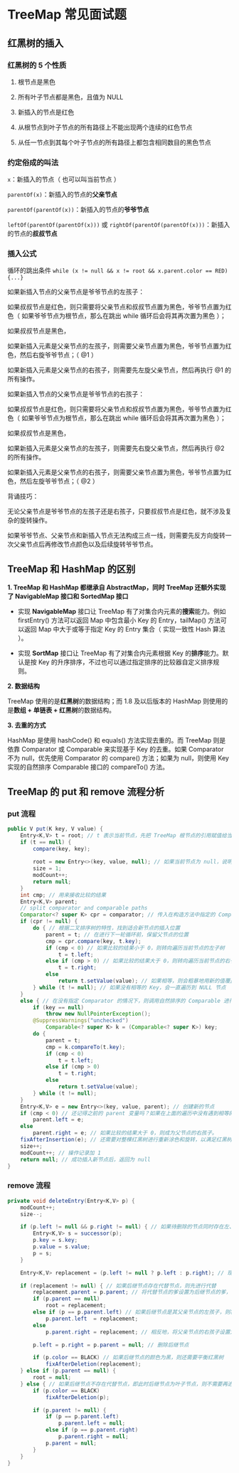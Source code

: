 # TreeMap 常见面试题

## 红黑树的插入

### 红黑树的 5 个性质

1. 根节点是黑色

2. 所有叶子节点都是黑色，且值为 NULL

3. 新插入的节点是红色

4. 从根节点到叶子节点的所有路径上不能出现两个连续的红色节点

5. 从任一节点到其每个叶子节点的所有路径上都包含相同数目的黑色节点

### 约定俗成的叫法

`x`：新插入的节点（ 也可以叫当前节点 ）

`parentOf(x)`：新插入的节点的**父亲节点**

`parentOf(parentOf(x))`：新插入的节点的**爷爷节点**

`leftOf(parentOf(parentOf(x)))` 或 `rightOf(parentOf(parentOf(x)))`：新插入的节点的**叔叔节点**

### 插入公式

循环的跳出条件 `while (x != null && x != root && x.parent.color == RED) {...}`

如果新插入节点的父亲节点是爷爷节点的左孩子：

如果叔叔节点是红色，则只需要将父亲节点和叔叔节点置为黑色，爷爷节点置为红色（ 如果爷爷节点为根节点，那么在跳出 while 循环后会将其再次置为黑色 ）；

如果叔叔节点是黑色，

如果新插入元素是父亲节点的左孩子，则需要父亲节点置为黑色，爷爷节点置为红色，然后右旋爷爷节点；（ @1 ）

如果新插入元素是父亲节点的右孩子，则需要先左旋父亲节点，然后再执行 @1 的所有操作。

如果新插入节点的父亲节点是爷爷节点的右孩子：

如果叔叔节点是红色，则只需要将父亲节点和叔叔节点置为黑色，爷爷节点置为红色（ 如果爷爷节点为根节点，那么在跳出 while 循环后会将其再次置为黑色 ）；

如果叔叔节点是黑色，

如果新插入元素是父亲节点的左孩子，则需要先右旋父亲节点，然后再执行 @2 的所有操作。

如果新插入元素是父亲节点的右孩子，则需要父亲节点置为黑色，爷爷节点置为红色，然后左旋爷爷节点；（ @2 ）

背诵技巧：

无论父亲节点是爷爷节点的左孩子还是右孩子，只要叔叔节点是红色，就不涉及复杂的旋转操作。

如果爷爷节点、父亲节点和新插入节点无法构成三点一线，则需要先反方向旋转一次父亲节点后再修改节点颜色以及后续旋转爷爷节点。

##  TreeMap 和 HashMap 的区别

**1. TreeMap 和 HashMap 都继承自 AbstractMap，同时 TreeMap 还额外实现了 NavigableMap 接口和 SortedMap 接口**

* 实现 **NavigableMap** 接口让 TreeMap 有了对集合内元素的**搜索**能力。例如 firstEntry() 方法可以返回 Map 中包含最小 Key 的 Entry，tailMap() 方法可以返回 Map 中大于或等于指定 Key 的 Entry 集合（ 实现一致性 Hash 算法 ）。

* 实现 **SortMap** 接口让 TreeMap 有了对集合内元素根据 Key 的**排序**能力。默认是按 Key 的升序排序，不过也可以通过指定排序的比较器自定义排序规则。

**2. 数据结构**

TreeMap 使用的是**红黑树**的数据结构；而 1.8 及以后版本的 HashMap 则使用的是**数组 + 单链表 + 红黑树**的数据结构。

**3. 去重的方式**

HashMap 是使用 hashCode() 和 equals() 方法实现去重的。而 TreeMap 则是依靠 Comparator 或 Comparable 来实现基于 Key 的去重。如果 Comparator 不为 null，优先使用 Comparator 的 compare() 方法；如果为 null，则使用 Key 实现的自然排序 Comparable 接口的 compareTo() 方法。 

## TreeMap 的 put 和 remove 流程分析

### put 流程

```java
public V put(K key, V value) {
    Entry<K,V> t = root; // t 表示当前节点，先把 TreeMap 根节点的引用赋值给当前节点
    if (t == null) {
        compare(key, key);
        
        root = new Entry<>(key, value, null); // 如果当前节点为 null，说明为空树，那么新插入的节点直接就作为根节点。compare(key, key) 的意义是提前校验 Key 是否可以比较，即有没有指定的 Comparator 或 Key 有没有继承 Comparable 并覆写 compareTo() 方法，如果都没有则抛出 NPE
        size = 1;
        modCount++;
        return null;
    }
    int cmp; // 用来接收比较的结果
    Entry<K,V> parent;
    // split comparator and comparable paths
    Comparator<? super K> cpr = comparator; // 传入在构造方法中指定的 Comparator
    if (cpr != null) { 
        do { // 根据二叉排序树的特性，找到适合新节点的插入位置
            parent = t; // 在进行下一轮循环前，保留父节点的位置
            cmp = cpr.compare(key, t.key);
            if (cmp < 0) // 如果比较的结果小于 0，则转向遍历当前节点的左子树
                t = t.left;
            else if (cmp > 0) // 如果比较的结果大于 0，则转向遍历当前节点的右子树
                t = t.right;
            else
                return t.setValue(value); // 如果相等，则会粗暴地用新的值覆盖当前节点旧的值，并返回旧的值
        } while (t != null); // 如果没有相等的 Key，会一直遍历到 NULL 节点
    }
    else { // 在没有指定 Comparator 的情况下，则调用自然排序的 Comparable 进行比较
        if (key == null)
            throw new NullPointerException();
        @SuppressWarnings("unchecked")
            Comparable<? super K> k = (Comparable<? super K>) key;
        do {
            parent = t;
            cmp = k.compareTo(t.key);
            if (cmp < 0)
                t = t.left;
            else if (cmp > 0)
                t = t.right;
            else
                return t.setValue(value);
        } while (t != null);
    }
    Entry<K,V> e = new Entry<>(key, value, parent); // 创建新的节点
    if (cmp < 0) // 还记得之前的 parent 变量吗？如果在上面的遍历中没有遇到相等的 Key，则会把新插入的节点与 parent 变量保存的父节点进行比较。如果比较的结果小于 0，则成为父节点的左孩子。
        parent.left = e;
    else
        parent.right = e; // 如果比较的结果大于 0，则成为父节点的右孩子。
    fixAfterInsertion(e); // 还需要对整棵红黑树进行重新涂色和旋转，以满足红黑树平衡的条件
    size++;
    modCount++; // 操作记录加 1
    return null; // 成功插入新节点后，返回为 null
}
```

### remove 流程

```java
private void deleteEntry(Entry<K,V> p) {
    modCount++;
    size--;

    if (p.left != null && p.right != null) { // 如果待删除的节点同时存在左、右孩子，则获取其后继节点。将其 key 和 value 复制给引用 p 指向的节点的 key 和 value，并将引用 p 移动至后继节点。这样做的目的是，将同时拥有左、右孩子的节点的删除操作转换为对其后继节点的删除，减少平衡红黑树的次数
        Entry<K,V> s = successor(p);
        p.key = s.key;
        p.value = s.value;
        p = s;
    }

    Entry<K,V> replacement = (p.left != null ? p.left : p.right); // 现如今引用 p 已指向待删除节点的后继节点，判断该后继节点是否拥有左或右孩子（ 可以简单地理解为后继节点找个接盘侠 ）

    if (replacement != null) { // 如果后继节点存在代替节点，则先进行代替
        replacement.parent = p.parent; // 将代替节点的爹设置为后继节点的爹，简称爹的传递
        if (p.parent == null)
            root = replacement;
        else if (p == p.parent.left) // 如果后继节点是其父亲节点的左孩子，则将父亲节点的左子树设置为代替节点
            p.parent.left  = replacement;
        else
            p.parent.right = replacement; // 相反地，将父亲节点的右孩子设置为代替节点

        p.left = p.right = p.parent = null; // 删除后继节点

        if (p.color == BLACK) // 如果后继节点的颜色为黑，则还需要平衡红黑树
            fixAfterDeletion(replacement);
    } else if (p.parent == null) {
        root = null;
    } else { // 如果后继节点不存在代替节点，即此时后继节点为叶子节点，则不需要再进行代替操作。然后先平衡红黑树再删除后继节点
        if (p.color == BLACK)
            fixAfterDeletion(p);

        if (p.parent != null) {
            if (p == p.parent.left)
                p.parent.left = null;
            else if (p == p.parent.right)
                p.parent.right = null;
            p.parent = null;
        }
    }
}
```
